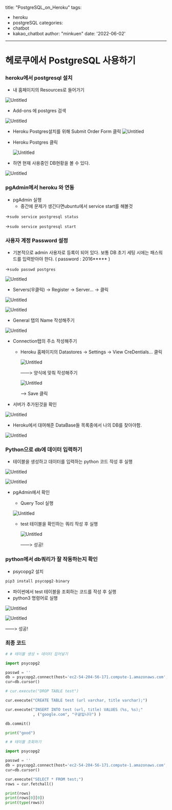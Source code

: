 title: "PostgreSQL_on_Heroku"
tags:
  - heroku
  - postgreSQL
categories:
  - chatbot
  - kakao_chatbot
author: "minkuen"
date: '2022-06-02'
---


# 헤로쿠에서 PostgreSQL 사용하기

### heroku에서 postgresql 설치

- 내 홈페이지의 Resources로 들어가기

![Untitled](/images/PostgreSQL_on_Heroku/Untitled.png)

- Add-ons 에 postgres 검색

![Untitled](/images/PostgreSQL_on_Heroku/Untitled%201.png)

- Heroku Postgres설치를 위해 Submit Order Form 클릭
![Untitled](/images/PostgreSQL_on_Heroku/Untitled%202.png)

- Heroku Postgres 클릭
    
    ![Untitled](/images/PostgreSQL_on_Heroku/Untitled%203.png)
    
- 하면 현재 사용중인 DB현황을 볼 수 있다.

![Untitled](/images/PostgreSQL_on_Heroku/Untitled%204.png)

### pgAdmin에서 heroku 와 연동

- pgAdmin 실행
    - 중간에 문제가 생긴다면ubuntu에서 service start를 해볼것

→`sudo service postgresql status`

→`sudo service postgresql start`

### **사용자 계정 Password 설정**

- 기본적으로 admin 사용자로 등록이 되어 있다. 보통 DB 초기 세팅 시에는 패스워드를 입력받아야 한다. ( password : 2016*****  )

→`sudo passwd postgres`

![Untitled](/images/PostgreSQL_on_Heroku/Untitled%205.png)

- Servers(우클릭) → Register → Server… → 클릭

![Untitled](/images/PostgreSQL_on_Heroku/Untitled%206.png)

![Untitled](/images/PostgreSQL_on_Heroku/Untitled%207.png)

- General 탭의 Name 작성해주기

![Untitled](/images/PostgreSQL_on_Heroku/Untitled%208.png)

- Connection탭의 주소 작성해주기
    - Heroku 홈페이지의 Datastores → Settings → View CreDentials… 클릭
        
        ![Untitled](/images/PostgreSQL_on_Heroku/Untitled%209.png)
        
         ——> 양식에 맞춰 작성해주기
        
        ![Untitled](/images/PostgreSQL_on_Heroku/Untitled%2010.png)
        
         ——> Save 클릭
        
- 서버가 추가된것을 확인

![Untitled](/images/PostgreSQL_on_Heroku/Untitled%2011.png)

- Heroku에서 대여해준 DataBase들 목록중에서 나의 DB를 찾아야함.

![Untitled](/images/PostgreSQL_on_Heroku/Untitled%2012.png)

### Python으로 db에 데이터 입력하기

- 테이블을 생성하고 데이터를 입력하는 python 코드 작성 후 실행

![Untitled](/images/PostgreSQL_on_Heroku/Untitled%2013.png)

![Untitled](/images/PostgreSQL_on_Heroku/Untitled%2014.png)

- pgAdmin에서 확인
    - Query Tool 실행
    
    ![Untitled](/images/PostgreSQL_on_Heroku/Untitled%2015.png)
    
    - test 테이블을 확인하는 쿼리 작성 후 실행
        
        ![Untitled](/images/PostgreSQL_on_Heroku/Untitled%2016.png)
        
         ——> 성공!
        

### python에서 db쿼리가 잘 작동하는지 확인

- psycopg2 설치

```jsx
pip3 install psycopg2-binary
```

- 파이썬에서 test 테이블을 조회하는 코드를 작성 후 실행
- python3 명령어로 실행

![Untitled](/images/PostgreSQL_on_Heroku/Untitled%2017.png)

![Untitled](/images/PostgreSQL_on_Heroku/Untitled%2018.png)

 ——> 성공!

### 최종 코드

```python
# # 테이블 생성 + 데이터 집어넣기

import psycopg2

passwd = ''
db = psycopg2.connect(host='ec2-54-204-56-171.compute-1.amazonaws.com', dbname='d2p5j2up8o05rg',user='dywzgxybcyjnzu',password= passwd,port=5432)
cur=db.cursor()

# cur.execute("DROP TABLE test")

cur.execute("CREATE TABLE test (url varchar, title varchar);")

cur.execute("INSERT INTO test (url, title) VALUES (%s, %s);"
            , ("google.com", "구글입니다") )

db.commit()

print("good")
```

```python
# # 테이블 조회하기

import psycopg2

passwd = ''
db = psycopg2.connect(host='ec2-54-204-56-171.compute-1.amazonaws.com', dbname='d2p5j2up8o05rg',user='dywzgxybcyjnzu',password= passwd,port=5432)
cur=db.cursor()

cur.execute("SELECT * FROM test;")
rows = cur.fetchall()

print(rows)
print(rows[0][0])
print(type(rows))
```